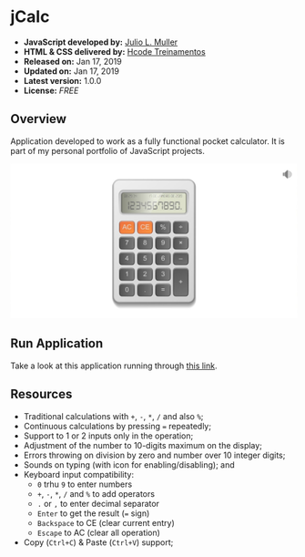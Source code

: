 
# jCalc

- **JavaScript developed by:** [Julio L. Muller](https://www.jjsolutions.net/)
- **HTML & CSS delivered by:** [Hcode Treinamentos](https://www.hcode.com.br)
- **Released on:** Jan 17, 2019
- **Updated on:** Jan 17, 2019
- **Latest version:** 1.0.0
- **License:** *FREE*

## Overview

Application developed to work as a fully functional pocket calculator. It is part of my personal portfolio of JavaScript projects.

![Diagrama Relacional de 'PHMoney_CoreAdmin'](./assets/images/app-overview.jpg)

## Run Application

Take a look at this application running through [this link](http://www.jcalc.portfolio.jjsolutions.net).

## Resources

- Traditional calculations with `+`, `-`, `*`, `/` and also `%`;
- Continuous calculations by pressing `=` repeatedly;
- Support to 1 or 2 inputs only in the operation;
- Adjustment of the number to 10-digits maximum on the display;
- Errors throwing on division by zero and number over 10 integer digits;
- Sounds on typing (with icon for enabling/disabling); and
- Keyboard input compatibility:
  - `0` trhu `9` to enter numbers
  - `+`, `-`, `*`, `/` and `%` to add operators
  - `.` or `,` to enter decimal separator
  - `Enter` to get the result (`=` sign)
  - `Backspace` to CE (clear current entry)
  - `Escape` to AC (clear all operation)
- Copy (`Ctrl+C`) & Paste (`Ctrl+V`) support;
